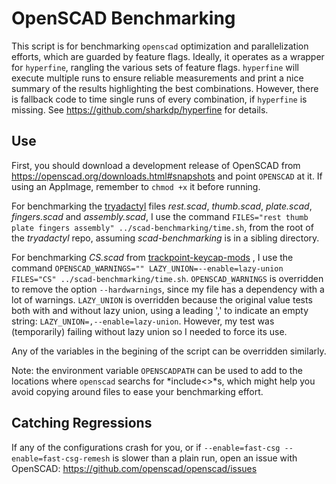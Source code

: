 # OpenSCAD Benchmarking
This script is for benchmarking `openscad` optimization and parallelization efforts, which are guarded by feature flags. Ideally, it operates as a wrapper for `hyperfine`, rangling the various sets of feature flags. `hyperfine` will execute multiple runs to ensure reliable measurements and print a nice summary of the results highlighting the best combinations. However, there is fallback code to time single runs of every combination, if `hyperfine` is missing. See https://github.com/sharkdp/hyperfine for details.

## Use
First, you should download a development release of OpenSCAD from https://openscad.org/downloads.html#snapshots and point `OPENSCAD` at it. If using an AppImage, remember to `chmod +x` it before running.

For benchmarking the [tryadactyl](https://github.com/wolfwood/tryadactyl/tree/fast-csg-test) files *rest.scad*, *thumb.scad*, *plate.scad*, *fingers.scad* and *assembly.scad*, I use the command `FILES="rest thumb plate fingers assembly" ../scad-benchmarking/time.sh`, from the root of the *tryadactyl* repo, assuming *scad-benchmarking* is in a sibling directory.

For benchmarking *CS.scad* from [trackpoint-keycap-mods](https://github.com/wolfwood/trackpoint-keycap-mods) , I use the command `OPENSCAD_WARNINGS="" LAZY_UNION=--enable=lazy-union FILES="CS" ../scad-benchmarking/time.sh`. `OPENSCAD_WARNINGS` is overridden to remove the option `--hardwarnings`, since my file has a dependency with a lot of warnings. `LAZY_UNION` is overridden because the original value tests both with and without lazy union, using a leading ',' to indicate an empty string: `LAZY_UNION=,--enable=lazy-union`. However, my test was (temporarily) failing without lazy union so I needed to force its use.

Any of the variables in the begining of the script can be overridden similarly.

Note: the environment variable `OPENSCADPATH` can be used to add to the locations where `openscad` searchs for *include<>*s, which might help you avoid copying around files to ease your benchmarking effort.

## Catching Regressions
If any of the configurations crash for you, or if `--enable=fast-csg --enable=fast-csg-remesh` is slower than a plain run, open an issue with OpenSCAD: https://github.com/openscad/openscad/issues

